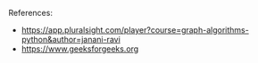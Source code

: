 References:

- https://app.pluralsight.com/player?course=graph-algorithms-python&author=janani-ravi
- https://www.geeksforgeeks.org
